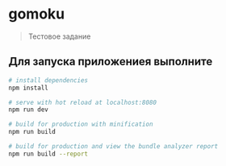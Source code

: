 # gomoku

> Тестовое задание

## Для запуска приложениея выполните

``` bash
# install dependencies
npm install

# serve with hot reload at localhost:8080
npm run dev

# build for production with minification
npm run build

# build for production and view the bundle analyzer report
npm run build --report
```
